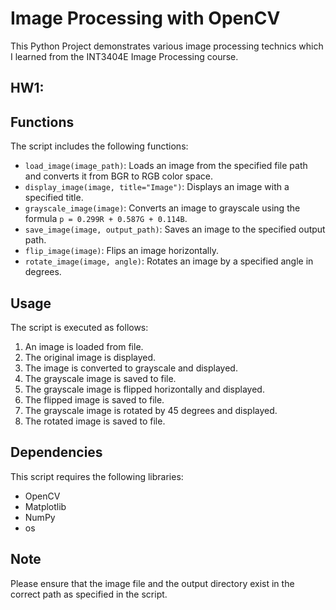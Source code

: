 # Image Processing with OpenCV

This Python Project demonstrates various image processing technics which I learned from the INT3404E Image Processing course.

## HW1:

## Functions

The script includes the following functions:

- `load_image(image_path)`: Loads an image from the specified file path and converts it from BGR to RGB color space.
- `display_image(image, title="Image")`: Displays an image with a specified title.
- `grayscale_image(image)`: Converts an image to grayscale using the formula `p = 0.299R + 0.587G + 0.114B`.
- `save_image(image, output_path)`: Saves an image to the specified output path.
- `flip_image(image)`: Flips an image horizontally.
- `rotate_image(image, angle)`: Rotates an image by a specified angle in degrees.

## Usage

The script is executed as follows:

1. An image is loaded from file.
2. The original image is displayed.
3. The image is converted to grayscale and displayed.
4. The grayscale image is saved to file.
5. The grayscale image is flipped horizontally and displayed.
6. The flipped image is saved to file.
7. The grayscale image is rotated by 45 degrees and displayed.
8. The rotated image is saved to file.

## Dependencies

This script requires the following libraries:

- OpenCV
- Matplotlib
- NumPy
- os

## Note

Please ensure that the image file and the output directory exist in the correct path as specified in the script.

